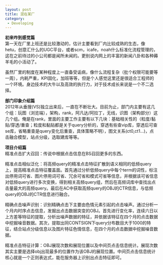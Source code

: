 ```yaml
---
layout: post
title: 混在某厂
category: 
 - Developing
---
```


**初来咋到感觉篇**  
第一天在厂里上班还是比较激动的，估计主要看到厂内比较成熟的生态，像hetu，创意汇什么的UGC平台，或者scm，icafe，noah什么标准化流程管理的，这在之前待过的小公司都是闻所未闻的。更别说内网上的丰富的新闻八卦和各种薅羊毛的小活动了。

虽然厂里的制度在某种程度上一直备受诟病，像什么流程复杂（批个权限可能要等一周），内耗严重，KPI固化，加班等等，但是个人感觉这里还是很适合工程师的一个环境。身边技术的大牛以及高效的执行力，对于技术成长来说是一个不二选择。

**部门印象介绍篇**  
2012年从垂搜(VS)独立出来后，一直在不断壮大。目前为止，部门内主要有这几个组：玩图（浏览端），架构，rank，阿凡达/阿拉丁，无线，识图（架构部分）这几个组。俺是在rank，里面的主要工作主要有以下几块：基础相关性的（粒度/黏贴/穿透/重查；粒度和黏贴都是关于query分析的，穿透有些查vip库，穿透后可查se库，省略重查是query变化后重查，具体策略不明），图文关系(ct0,ct1...)，点击融合模型，站点分级，选取建库等等。

**项目介绍篇**  
精准点击扩大召回：传说中根据点击信息在BS召回更多的东西。 

精准点击相似泛化：将高频query的精准点击特征扩散到语义相同的低频query上，提高精准点击特征覆盖面。首先通过分析低频query中每个term的词性，标注出停用词可省、图片停用词可省、冗余可省和模式可省等信息，并根据该可省信息对低频query进行多次变换，得到相关高频query组，然后在高频词库中查找出点击量最大的高频query。最后在AC中获取高频query的OBJ的CTR信息，与低频query的OBJ的CTR信息进行融合。  

精确点击噪声识别：识别精确点击下主要由色情元素引起的点击噪声。通过分析一个月内时序点击信息，发掘出点击数据突变的OBJ。首先进行变化率，连续六日以上方差等特征的提取，分析出噪声数据的特征，并依据该特征在四个月的点击数据中挖掘噪音数据。其次，提取出同CONTSIGN下query分布数目大于1000的特征，结合站点分级信息以及图片特征色情信息，在四个月的点击数据中挖掘噪音数据。

精准点击特征计算：OBJ展现次数和展现位置以及中间页点击信息统计。展现次数其实主要是选择obj出现最多的位置作为该OBJ的展现位置。中间页点击信息统计核心就是一个正则表达式，能在服务器上识别出点击特征即可。
